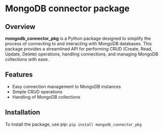 # MongoDB connector package

## Overview
**mongodb_connector_pkg** is a Python package designed to simplify the process of connecting to and interacting with MongoDB databases. This package provides a streamlined API for performing CRUD (Create, Read, Update, Delete) operations, handling connections, and managing MongoDB collections with ease.

## Features
* Easy connection management to MongoDB instances
* Simple CRUD operations
* Handling of MongoDB collections

## Installation
To install the package, use pip:
```pip install mongodb_connector_pkg```